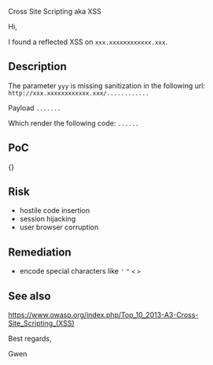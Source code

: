 Cross Site Scripting aka XSS


Hi,

I found a reflected XSS on `xxx.xxxxxxxxxxxx.xxx`.


## Description

The parameter `yyy` is missing sanitization in the following url:
`http://xxx.xxxxxxxxxxxx.xxx/............`

Payload
`.......`

Which render the following code:
`......`


## PoC

{}


## Risk

- hostile code insertion
- session hijacking
- user browser corruption


## Remediation

- encode special characters like `'` `"` `<` `>`


## See also

https://www.owasp.org/index.php/Top_10_2013-A3-Cross-Site_Scripting_(XSS)




Best regards,

Gwen
